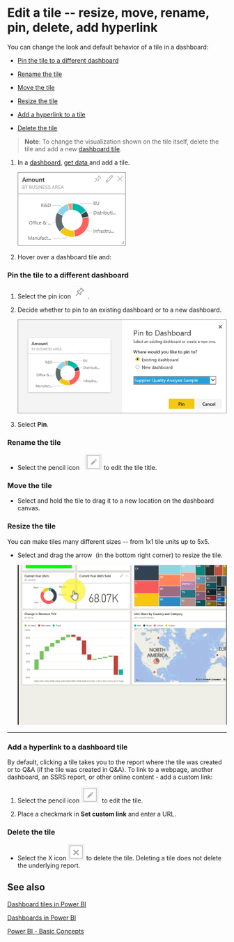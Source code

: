 ﻿<properties
   pageTitle="Edit a tile -- resize, move, rename, pin, delete, add hyperlink"
   description="Edit a tile -- resize, move, rename, pin, delete, add hyperlink"
   services="powerbi"
   documentationCenter=""
   authors="mihart"
   manager="mblythe"
   editor=""
   tags=""/>

<tags
   ms.service="powerbi"
   ms.devlang="NA"
   ms.topic="article"
   ms.tgt_pltfrm="NA"
   ms.workload="powerbi"
   ms.date="02/22/2016"
   ms.author="mihart"/>

# Edit a tile -- resize, move, rename, pin, delete, add hyperlink

You can change the look and default behavior of a tile in a dashboard:

-   [Pin the tile to a different dashboard](#different)

-   [Rename the tile](#rename)

-   [Move the tile](#move)

-   [Resize the tile](#resize)

-   [Add a hyperlink to a tile](#hyperlink)

-   [Delete the tile](#delete)

>**Note**: To change the visualization shown on the tile itself, delete the tile and add a new [dashboard tile](powerbi-service-dashboard-tiles.md).

1. In a [dashboard](powerbi-service-dashboards.md), [get data ](powerbi-service-get-data.md)and add a tile. 

	![](media/powerbi-service-edit-a-tile-in-a-dashboard/PBI_DashTile.png)

2. Hover over a dashboard tile and:

<a name="different"></a>
### Pin the tile to a different dashboard

1.  Select the pin icon ![](media/powerbi-service-edit-a-tile-in-a-dashboard/pinNoOutline.png) .

2.  Decide whether to pin to an existing dashboard or to a new dashboard. 

    ![](media/powerbi-service-edit-a-tile-in-a-dashboard/PBI_PinToAnotherDash.png)

3.  Select **Pin**.

<a name="rename"></a>
### Rename the tile

-   Select the pencil icon   ![](media/powerbi-service-edit-a-tile-in-a-dashboard/pbi_Nancy_pencilIcon.png)  to edit the tile title.

<a name="move"></a>
### Move the tile

-   Select and hold the tile to drag it to a new location on the dashboard canvas.

<a name="resize"></a>
### Resize the tile

You can make tiles many different sizes -- from 1x1 tile units up to 5x5.

-   Select and drag the arrow  (in the bottom right corner) to resize the tile.

    ![](media/powerbi-service-edit-a-tile-in-a-dashboard/PBIGIF_ResizeTile4.gif)



****
<a name="hyperlink"></a>
### Add a hyperlink to a dashboard tile

By default, clicking a tile takes you to the report where the tile was created or to Q&A (if the tile was created in Q&A). To link to a webpage, another dashboard, an SSRS report, or other online content - add a custom link:

1.  Select the pencil icon ![](media/powerbi-service-edit-a-tile-in-a-dashboard/pbi_Nancy_pencilIcon.png)  to edit the tile.

2.  Place a checkmark in **Set custom link** and enter a URL.

<a name="delete"></a>
### Delete the tile

-   Select the X icon ![](media/powerbi-service-edit-a-tile-in-a-dashboard/pbi_Nancy_X_icon.png) to delete the tile. Deleting a tile does not delete the underlying report.



## See also

[Dashboard tiles in Power BI](powerbi-service-dashboard-tiles.md)

[Dashboards in Power BI](powerbi-service-dashboards.md)

[Power BI - Basic Concepts](powerbi-service-basic-concepts.md)
